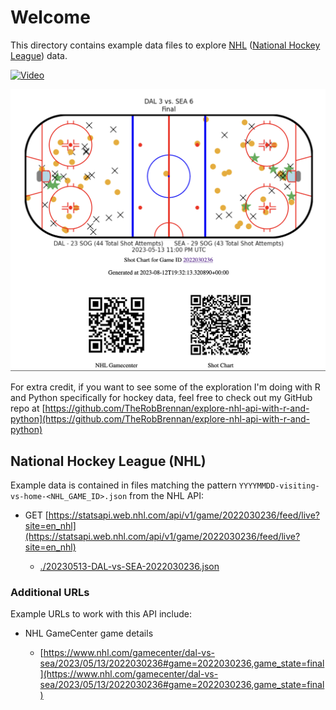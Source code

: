 # Welcome

This directory contains example data files to explore [NHL](https://www.nhl.com) ([National Hockey League](https://www.nhl.com)) data.

[![Video](https://img.youtube.com/vi/5rr6ZxrYYdc/maxresdefault.jpg)](https://www.youtube.com/watch?v=5rr6ZxrYYdc)

[![](/assets/screenshot-nhl-shot-chart-on-vercel.png)](https://nhl-shot-chart-on-vercel-with-fastapi.vercel.app/nhl-schedule?gameId=2022030236&timezone=America%2FLos_Angeles)

For extra credit, if you want to see some of the exploration I'm doing with R and Python specifically for hockey data, feel free to check out my GitHub repo at [https://github.com/TheRobBrennan/explore-nhl-api-with-r-and-python](https://github.com/TheRobBrennan/explore-nhl-api-with-r-and-python)

## National Hockey League (NHL)

Example data is contained in files matching the pattern `YYYYMMDD-visiting-vs-home-<NHL_GAME_ID>.json` from the NHL API:

- GET [https://statsapi.web.nhl.com/api/v1/game/2022030236/feed/live?site=en_nhl](https://statsapi.web.nhl.com/api/v1/game/2022030236/feed/live?site=en_nhl)

  - [./20230513-DAL-vs-SEA-2022030236.json](./20230513-DAL-vs-SEA-2022030236.json)

### Additional URLs

Example URLs to work with this API include:

- NHL GameCenter game details

  - [https://www.nhl.com/gamecenter/dal-vs-sea/2023/05/13/2022030236#game=2022030236,game_state=final](https://www.nhl.com/gamecenter/dal-vs-sea/2023/05/13/2022030236#game=2022030236,game_state=final)
